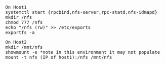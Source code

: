 <pre>
On Host1
systemctl start {rpcbind,nfs-server,rpc-statd,nfs-idmapd}
mkdir /nfs
chmod 777 /nfs
echo "/nfs <IP of host2>(rw)" >> /etc/exports
exportfs -a
</pre>
<pre>
On Host2
mkdir /mnt/nfs
showmount -e *note in this environment it may not populate
mount -t nfs (IP of host1):/nfs /mnt/nfs
